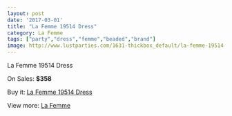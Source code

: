 ```yaml
---
layout: post
date: '2017-03-01'
title: "La Femme 19514 Dress"
category: La Femme
tags: ["party","dress","femme","beaded","brand"]
image: http://www.lustparties.com/1631-thickbox_default/la-femme-19514-dress.jpg
---
```

La Femme 19514 Dress

On Sales: **$358**
<a href="https://www.lustparties.com/en/la-femme/530-la-femme-19514-dress.html"><amp-img layout="responsive" width="600" height="600" src="//www.lustparties.com/1631-thickbox_default/la-femme-19514-dress.jpg" alt="La Femme 19514 Dress 0" /></a>
<a href="https://www.lustparties.com/en/la-femme/530-la-femme-19514-dress.html"><amp-img layout="responsive" width="600" height="600" src="//www.lustparties.com/1632-thickbox_default/la-femme-19514-dress.jpg" alt="La Femme 19514 Dress 1" /></a>

Buy it: [La Femme 19514 Dress](https://www.lustparties.com/en/la-femme/530-la-femme-19514-dress.html "La Femme 19514 Dress")

View more: [La Femme](https://www.lustparties.com/en/4-la-femme "La Femme")